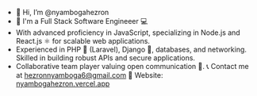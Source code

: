 - 👋 Hi, I’m @nyambogahezron
- 👀 I'm a Full Stack Software Engineeer 💻
- With advanced proficiency in JavaScript, specializing in Node.js and React.js ⚛️ for scalable web applications.
- Experienced in PHP 🐘 (Laravel), Django 🐍, databases, and networking. Skilled in building robust APIs and secure applications.
- Collaborative team player valuing open communication 👥.
📞 Contact me at hezronnyamboga6@gmail.com 
🚀 Website: [nyambogahezron.vercel.app](https://nyambogahezron.vercel.app/)




